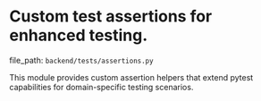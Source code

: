 # Custom test assertions for enhanced testing.

  file_path: `backend/tests/assertions.py`

This module provides custom assertion helpers that extend pytest
capabilities for domain-specific testing scenarios.
